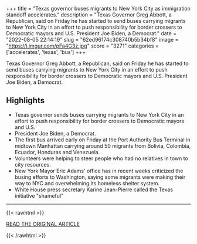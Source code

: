 +++
title = "Texas governor buses migrants to New York City as immigration standoff accelerates."
description = "Texas Governor Greg Abbott, a Republican, said on Friday he has started to send buses carrying migrants to New York City in an effort to push responsibility for border crossers to Democratic mayors and U.S. President Joe Biden, a Democrat."
date = "2022-08-05 22:14:19"
slug = "62ed96174c308740b5b34bf8"
image = "https://i.imgur.com/pFa4G3z.jpg"
score = "3271"
categories = ['accelerates', 'texas', 'bus']
+++

Texas Governor Greg Abbott, a Republican, said on Friday he has started to send buses carrying migrants to New York City in an effort to push responsibility for border crossers to Democratic mayors and U.S. President Joe Biden, a Democrat.

## Highlights

- Texas governor sends buses carrying migrants to New York City in an effort to push responsibility for border crossers to Democratic mayors and U.S.
- President Joe Biden, a Democrat.
- The first bus arrived early on Friday at the Port Authority Bus Terminal in midtown Manhattan carrying around 50 migrants from Bolivia, Colombia, Ecuador, Honduras and Venezuela.
- Volunteers were helping to steer people who had no relatives in town to city resources.
- New York Mayor Eric Adams' office has in recent weeks criticized the busing efforts to Washington, saying some migrants were making their way to NYC and overwhelming its homeless shelter system.
- White House press secretary Karine Jean-Pierre called the Texas initiative "shameful"

---

{{< rawhtml >}}
  <p class="article-category">
    <a target="_blank" href="https://www.reuters.com/world/americas/texas-governor-sends-migrants-new-york-city-immigration-standoff-accelerates-2022-08-05/">READ THE ORIGINAL ARTICLE</a>
  </p>
{{< /rawhtml >}}
